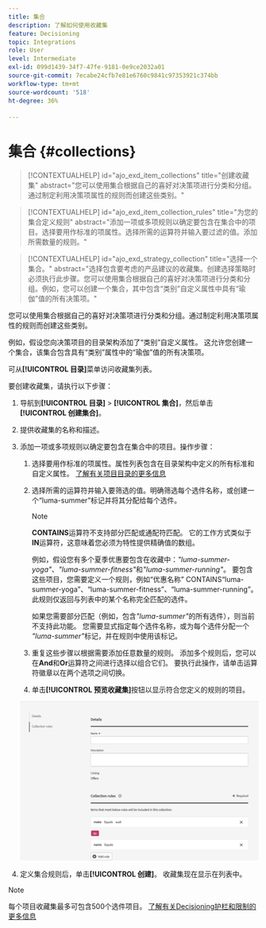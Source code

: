 ```yaml
---
title: 集合
description: 了解如何使用收藏集
feature: Decisioning
topic: Integrations
role: User
level: Intermediate
exl-id: 099d1439-34f7-47fe-9181-0e9ce2032a01
source-git-commit: 7ecabe24cfb7e81e6760c9841c97353921c374bb
workflow-type: tm+mt
source-wordcount: '518'
ht-degree: 36%

---
```


# 集合 {#collections}

>[!CONTEXTUALHELP]
>id="ajo_exd_item_collections"
>title="创建收藏集"
>abstract="您可以使用集合根据自己的喜好对决策项进行分类和分组。通过制定利用决策项属性的规则而创建这些类别。"

>[!CONTEXTUALHELP]
>id="ajo_exd_item_collection_rules"
>title="为您的集合定义规则"
>abstract="添加一项或多项规则以确定要包含在集合中的项目。选择要用作标准的项属性。选择所需的运算符并输入要过滤的值。添加所需数量的规则。"

>[!CONTEXTUALHELP]
>id="ajo_exd_strategy_collection"
>title="选择一个集合。"
>abstract="选择包含要考虑的产品建议的收藏集。创建选择策略时必须执行此步骤。您可以使用集合根据自己的喜好对决策项进行分类和分组。例如，您可以创建一个集合，其中包含“类别”自定义属性中具有“瑜伽”值的所有决策项。"

您可以使用集合根据自己的喜好对决策项进行分类和分组。通过制定利用决策项属性的规则而创建这些类别。

例如，假设您向决策项目的目录架构添加了“类别”自定义属性。 这允许您创建一个集合，该集合包含具有“类别”属性中的“瑜伽”值的所有决策项。

可从&#x200B;**[!UICONTROL 目录]**&#x200B;菜单访问收藏集列表。

要创建收藏集，请执行以下步骤：

1. 导航到&#x200B;**[!UICONTROL 目录]** > **[!UICONTROL 集合]**，然后单击&#x200B;**[!UICONTROL 创建集合]**。
1. 提供收藏集的名称和描述。
1. 添加一项或多项规则以确定要包含在集合中的项目。操作步骤：

   1. 选择要用作标准的项属性。属性列表包含在目录架构中定义的所有标准和自定义属性。 [了解有关项目目录的更多信息](catalogs.md)
   1. 选择所需的运算符并输入要筛选的值。明确筛选每个选件名称，或创建一个“luma-summer”标记并将其分配给每个选件。

      >[!NOTE]
      >
      >**CONTAINS**&#x200B;运算符不支持部分匹配或通配符匹配。 它的工作方式类似于&#x200B;**IN**&#x200B;运算符，这意味着您必须为特性提供精确值的数组。
      >
      >例如，假设您有多个夏季优惠要包含在收藏中：*&quot;luma-summer-yoga&quot;*、*&quot;luma-summer-fitness&quot;*&#x200B;和&#x200B;*&quot;luma-summer-running&quot;*。 要包含这些项目，您需要定义一个规则，例如“优惠名称” CONTAINS“luma-summer-yoga”、“luma-summer-fitness”、“luma-summer-running”。 此规则仅返回与列表中的某个名称完全匹配的选件。
      >
      >如果您需要部分匹配（例如，包含&#x200B;*&quot;luma-summer&quot;*&#x200B;的所有选件），则当前不支持此功能。 您需要显式指定每个选件名称，或为每个选件分配一个&#x200B;*&quot;luma-summer&quot;*&#x200B;标记，并在规则中使用该标记。

   1. 重复这些步骤以根据需要添加任意数量的规则。 添加多个规则后，您可以在&#x200B;**And**&#x200B;和&#x200B;**Or**&#x200B;运算符之间进行选择以组合它们。 要执行此操作，请单击运算符徽章以在两个选项之间切换。
   1. 单击&#x200B;**[!UICONTROL 预览收藏集]**&#x200B;按钮以显示符合您定义的规则的项目。

   ![](assets/collection-create.png)

1. 定义集合规则后，单击&#x200B;**[!UICONTROL 创建]**。 收藏集现在显示在列表中。

>[!NOTE]
>
>每个项目收藏集最多可包含500个选件项目。 [了解有关Decisioning护栏和限制的更多信息](gs-experience-decisioning.md#guardrails)
